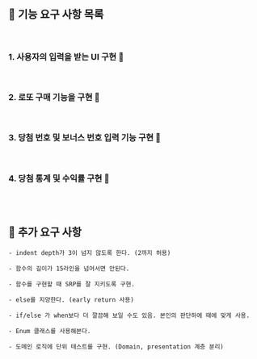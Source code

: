 ## 📜 기능 요구 사항 목록
<br>

### 1. 사용자의 입력을 받는 UI 구현 🌟
<br>

### 2. 로또 구매 기능을 구현 🌟
<br>

### 3. 당첨 번호 및 보너스 번호 입력 기능 구현 🌟
<br>

### 4. 당첨 통계 및 수익률 구현 🌟

<br><br>

## 🧩 추가 요구 사항

```- indent depth가 3이 넘지 않도록 한다. (2까지 허용)```
<br>

```- 함수의 길이가 15라인을 넘어서면 안된다.```
<br>

```- 함수를 구현할 때 SRP를 잘 지키도록 구현.```
<br>

```- else를 지양한다. (early return 사용)```
<br>

```- if/else 가 when보다 더 깔끔해 보일 수도 있음. 본인의 판단하에 때에 맞게 사용.```
<br>

```- Enum 클래스를 사용해본다.```
<br>

```- 도메인 로직에 단위 테스트를 구현. (Domain, presentation 계층 분리)```
